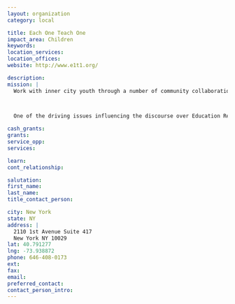 ```yaml
---
layout: organization
category: local

title: Each One Teach One
impact_area: Children
keywords: 
location_services: 
location_offices: 
website: http://www.e1t1.org/

description: 
mission: |
  Work with inner city youth through a number of community collaborations, to improve their academic performance in mathematics, science and technology, in order to insure higher levels of Access, Achievement and Success in the most prestigious colleges and universities throughout our country.

  

  One of the driving issues influencing the discourse over Education Reform is the much reported concern regarding the apparent academic achievement gap between students who reside in low-income and often minority communities, and their more affluent counterparts, in middle and upper income communities.

cash_grants: 
grants: 
service_opp: 
services: 

learn: 
cont_relationship: 

salutation: 
first_name: 
last_name: 
title_contact_person: 

city: New York
state: NY
address: |
  2110 1st Avenue Suite 417     
  New York NY 10029
lat: 40.791277
lng: -73.938872
phone: 646-408-0173
ext: 
fax: 
email: 
preferred_contact: 
contact_person_intro: 
---
```

